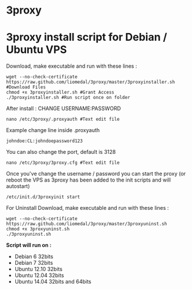 # 3proxy
3proxy install script for Debian / Ubuntu VPS
======================================================
Download, make executable and run with these lines :
    
    wget --no-check-certificate https://raw.github.com/liomedal/3proxy/master/3proxyinstaller.sh #Download Files
    chmod +x 3proxyinstaller.sh #Grant Access
    ./3proxyinstaller.sh #Run script once on folder

After install : CHANGE USERNAME:PASSWORD
    
    nano /etc/3proxy/.proxyauth #Text edit file

Example change line inside .proxyauth
    
    johndoe:CL:johndoepassword123

You can also change the port, default is 3128

    nano /etc/3proxy/3proxy.cfg #Text edit file
    
Once you've change the username / password you can start the proxy 
(or reboot the VPS as 3proxy has been added to the init scripts and will autostart)

    /etc/init.d/3proxyinit start
    
For Uninstall Download, make executable and run with these lines :

	wget --no-check-certificate https://raw.github.com/liomedal/3proxy/master/3proxyuninst.sh
	chmod +x 3proxyuninst.sh
	./3proxyuninst.sh
  
**Script will run on :**
- Debian 6 32bits
- Debian 7 32bits
- Ubuntu 12.10 32bits
- Ubuntu 12.04 32bits
- Ubuntu 14.04 32bits and 64bits
